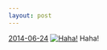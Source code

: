 ```yaml
---
layout: post
---
```


<p>
  <time><a href="/334">2014-06-24</a></time>
  <a href="/334"><img src="{{ site.assets_url }}/334-240.jpg" srcset="{{ site.assets_url }}/334-480.jpg 480w, {{ site.assets_url }}/334-360.jpg 360w, {{ site.assets_url }}/334-240.jpg 240w, {{ site.assets_url }}/334-120.jpg 120w" sizes="(min-width: 700px) 50vw, calc(100vw - 2rem)" alt="Haha!" /></a>
  <span>Haha!</span>
</p>
